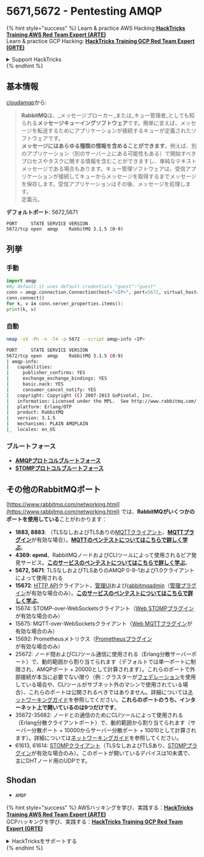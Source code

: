 # 5671,5672 - Pentesting AMQP

{% hint style="success" %}
Learn & practice AWS Hacking:<img src="../.gitbook/assets/arte.png" alt="" data-size="line">[**HackTricks Training AWS Red Team Expert (ARTE)**](https://training.hacktricks.xyz/courses/arte)<img src="../.gitbook/assets/arte.png" alt="" data-size="line">\
Learn & practice GCP Hacking: <img src="../.gitbook/assets/grte.png" alt="" data-size="line">[**HackTricks Training GCP Red Team Expert (GRTE)**<img src="../.gitbook/assets/grte.png" alt="" data-size="line">](https://training.hacktricks.xyz/courses/grte)

<details>

<summary>Support HackTricks</summary>

* Check the [**subscription plans**](https://github.com/sponsors/carlospolop)!
* **Join the** 💬 [**Discord group**](https://discord.gg/hRep4RUj7f) or the [**telegram group**](https://t.me/peass) or **follow** us on **Twitter** 🐦 [**@hacktricks\_live**](https://twitter.com/hacktricks_live)**.**
* **Share hacking tricks by submitting PRs to the** [**HackTricks**](https://github.com/carlospolop/hacktricks) and [**HackTricks Cloud**](https://github.com/carlospolop/hacktricks-cloud) github repos.

</details>
{% endhint %}

## 基本情報

[cloudamqp](https://www.cloudamqp.com/blog/2015-05-18-part1-rabbitmq-for-beginners-what-is-rabbitmq.html)から:

> **RabbitMQ**は、_メッセージブローカー_または_キュー管理者_としても知られる**メッセージキューイングソフトウェア**です。簡単に言えば、メッセージを転送するためにアプリケーションが接続するキューが定義されたソフトウェアです。\
> **メッセージにはあらゆる種類の情報を含めることができます**。例えば、別のアプリケーション（別のサーバー上にある可能性もある）で開始すべきプロセスやタスクに関する情報を含むことができますし、単純なテキストメッセージである場合もあります。キュー管理ソフトウェアは、受信アプリケーションが接続してキューからメッセージを取得するまでメッセージを保存します。受信アプリケーションはその後、メッセージを処理します。\
> 定義元。

**デフォルトポート**: 5672,5671
```
PORT     STATE SERVICE VERSION
5672/tcp open  amqp    RabbitMQ 3.1.5 (0-9)
```
## 列挙

### 手動
```python
import amqp
#By default it uses default credentials "guest":"guest"
conn = amqp.connection.Connection(host="<IP>", port=5672, virtual_host="/")
conn.connect()
for k, v in conn.server_properties.items():
print(k, v)
```
### 自動
```bash
nmap -sV -Pn -n -T4 -p 5672 --script amqp-info <IP>

PORT     STATE SERVICE VERSION
5672/tcp open  amqp    RabbitMQ 3.1.5 (0-9)
| amqp-info:
|   capabilities:
|     publisher_confirms: YES
|     exchange_exchange_bindings: YES
|     basic.nack: YES
|     consumer_cancel_notify: YES
|   copyright: Copyright (C) 2007-2013 GoPivotal, Inc.
|   information: Licensed under the MPL.  See http://www.rabbitmq.com/
|   platform: Erlang/OTP
|   product: RabbitMQ
|   version: 3.1.5
|   mechanisms: PLAIN AMQPLAIN
|_  locales: en_US
```
### ブルートフォース

* [**AMQPプロトコルブルートフォース**](../generic-hacking/brute-force.md#amqp-activemq-rabbitmq-qpid-joram-and-solace)
* [**STOMPプロトコルブルートフォース**](../generic-hacking/brute-force.md#stomp-activemq-rabbitmq-hornetq-and-openmq)

## その他のRabbitMQポート

[https://www.rabbitmq.com/networking.html](https://www.rabbitmq.com/networking.html) では、**RabbitMQがいくつかのポートを使用している**ことがわかります：

* **1883, 8883**: （TLSなしおよびTLSありの[MQTTクライアント](http://mqtt.org)、[**MQTTプラグイン**](https://www.rabbitmq.com/mqtt.html)が有効な場合）。[**MQTTのペンテストについてはこちらで詳しく学ぶ**](1883-pentesting-mqtt-mosquitto.md)。
* **4369: epmd**、RabbitMQノードおよびCLIツールによって使用されるピア発見サービス。[**このサービスのペンテストについてはこちらで詳しく学ぶ**](4369-pentesting-erlang-port-mapper-daemon-epmd.md)。
* **5672, 5671**: TLSなしおよびTLSありのAMQP 0-9-1および1.0クライアントによって使用される
* **15672**: [HTTP API](https://www.rabbitmq.com/management.html)クライアント、[管理UI](https://www.rabbitmq.com/management.html)および[rabbitmqadmin](https://www.rabbitmq.com/management-cli.html)（[管理プラグイン](https://www.rabbitmq.com/management.html)が有効な場合のみ）。[**このサービスのペンテストについてはこちらで詳しく学ぶ**](15672-pentesting-rabbitmq-management.md)。
* 15674: STOMP-over-WebSocketsクライアント（[Web STOMPプラグイン](https://www.rabbitmq.com/web-stomp.html)が有効な場合のみ）
* 15675: MQTT-over-WebSocketsクライアント（[Web MQTTプラグイン](https://www.rabbitmq.com/web-mqtt.html)が有効な場合のみ）
* 15692: Prometheusメトリクス（[Prometheusプラグイン](https://www.rabbitmq.com/prometheus.html)が有効な場合のみ）
* 25672: ノード間およびCLIツール通信に使用される（Erlang分散サーバーポート）で、動的範囲から割り当てられます（デフォルトでは単一ポートに制限され、AMQPポート + 20000として計算されます）。これらのポートで外部接続が本当に必要でない限り（例：クラスターが[フェデレーション](https://www.rabbitmq.com/federation.html)を使用している場合や、CLIツールがサブネット外のマシンで使用されている場合）、これらのポートは公開されるべきではありません。詳細については[ネットワーキングガイド](https://www.rabbitmq.com/networking.html)を参照してください。**これらのポートのうち、インターネット上で開いているのは9つだけです**。
* 35672-35682: ノードとの通信のためにCLIツールによって使用される（Erlang分散クライアントポート）で、動的範囲から割り当てられます（サーバー分散ポート + 10000からサーバー分散ポート + 10010として計算されます）。詳細については[ネットワーキングガイド](https://www.rabbitmq.com/networking.html)を参照してください。
* 61613, 61614: [STOMPクライアント](https://stomp.github.io/stomp-specification-1.2.html)（TLSなしおよびTLSあり、[STOMPプラグイン](https://www.rabbitmq.com/stomp.html)が有効な場合のみ）。このポートが開いているデバイスは10未満で、主にDHTノード用のUDPです。

## Shodan

* `AMQP`

{% hint style="success" %}
AWSハッキングを学び、実践する：<img src="../.gitbook/assets/arte.png" alt="" data-size="line">[**HackTricks Training AWS Red Team Expert (ARTE)**](https://training.hacktricks.xyz/courses/arte)<img src="../.gitbook/assets/arte.png" alt="" data-size="line">\
GCPハッキングを学び、実践する：<img src="../.gitbook/assets/grte.png" alt="" data-size="line">[**HackTricks Training GCP Red Team Expert (GRTE)**<img src="../.gitbook/assets/grte.png" alt="" data-size="line">](https://training.hacktricks.xyz/courses/grte)

<details>

<summary>HackTricksをサポートする</summary>

* [**サブスクリプションプラン**](https://github.com/sponsors/carlospolop)を確認してください！
* **💬 [**Discordグループ**](https://discord.gg/hRep4RUj7f)または[**Telegramグループ**](https://t.me/peass)に参加するか、**Twitter** 🐦 [**@hacktricks\_live**](https://twitter.com/hacktricks_live)**をフォローしてください。**
* **ハッキングのトリックを共有するには、[**HackTricks**](https://github.com/carlospolop/hacktricks)および[**HackTricks Cloud**](https://github.com/carlospolop/hacktricks-cloud)のGitHubリポジトリにPRを送信してください。**

</details>
{% endhint %}

